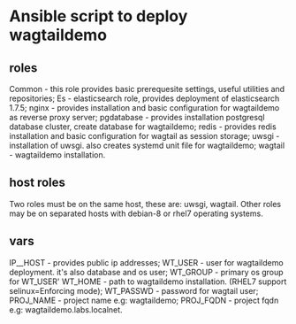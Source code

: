 # Ansible script to deploy wagtaildemo

## roles
Common - this role provides basic prerequesite settings, useful utilities and repositories;
Es - elasticsearch role, provides deployment of elasticsearch 1.7.5;
nginx - provides installation and basic configuration for wagtaildemo as reverse proxy server;
pgdatabase - provides installation postgresql database cluster, create database for wagtaildemo;
redis - provides redis installation and basic configuration for wagtail as session storage;
uwsgi - installation of uwsgi. also creates systemd unit file for wagtaildemo;
wagtail - wagtaildemo installation.

## host roles
Two roles must be on the same host, these are: uwsgi, wagtail.
Other roles may be on separated hosts with debian-8 or rhel7 operating systems.

## vars
IP_<ROLE>_HOST - provides public ip addresses;
WT_USER - user for wagtaildemo deployment. it's also database and os user;
WT_GROUP - primary os group for WT_USER'
WT_HOME - path to wagtaildemo installation. (RHEL7 support selinux=Enforcing mode);
WT_PASSWD - password for wagtail user;
PROJ_NAME - project name e.g: wagtaildemo;
PROJ_FQDN - project fqdn e.g: wagtaildemo.labs.localnet.
